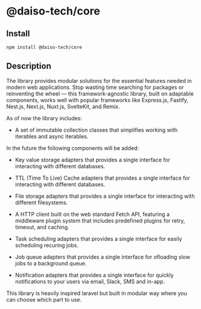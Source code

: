# @daiso-tech/core

## Install
```bash
npm install @daiso-tech/core
```

## Description
The library provides modular solutions for the essential features needed in modern web applications. Stop wasting time searching for packages or reinventing the wheel — this framework-agnostic library, built on adaptable components, works well with popular frameworks like Express.js, Fastify, Nest.js, Next.js, Nuxt.js, SvelteKit, and Remix.

As of now the library includes:
* A set of immutable collection classes that simplifies working with iterables and async iterables.

In the future the following components will be added:
* Key value storage adapters that provides a single interface for interacting with different databases.

* TTL (Time To Live) Cache adapters that provides a single interface for interacting with different databases.

* File storage adapters that provides a single interface for interacting with different filesystems.

* A HTTP client built on the web standard Fetch API, featuring a middleware plugin system that includes predefined plugins for retry, timeout, and caching.

* Task scheduling adapters that provides a single interface for easily scheduling recuring jobs.

* Job queue adapters that provides a single interface for ofloading slow jobs to a background queue.
 
* Notification adapters that provides a single interface for quickly notifications to your users via email, Slack, SMS and in-app.

This library is heavily inspired laravel but built in modular way where you can choose which part to use.
